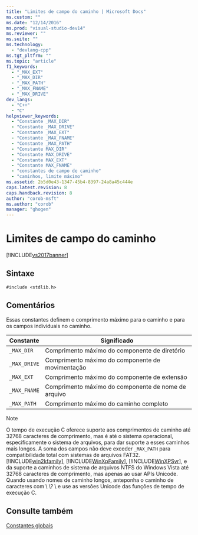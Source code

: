 ```yaml
---
title: "Limites de campo do caminho | Microsoft Docs"
ms.custom: ""
ms.date: "12/14/2016"
ms.prod: "visual-studio-dev14"
ms.reviewer: ""
ms.suite: ""
ms.technology: 
  - "devlang-cpp"
ms.tgt_pltfrm: ""
ms.topic: "article"
f1_keywords: 
  - "_MAX_EXT"
  - "_MAX_DIR"
  - "_MAX_PATH"
  - "_MAX_FNAME"
  - "_MAX_DRIVE"
dev_langs: 
  - "C++"
  - "C"
helpviewer_keywords: 
  - "Constante _MAX_DIR"
  - "Constante _MAX_DRIVE"
  - "Constante _MAX_EXT"
  - "Constante _MAX_FNAME"
  - "Constante _MAX_PATH"
  - "Constante MAX_DIR"
  - "Constante MAX_DRIVE"
  - "Constante MAX_EXT"
  - "Constante MAX_FNAME"
  - "constantes de campo de caminho"
  - "caminhos, limite máximo"
ms.assetid: 2b5d0e43-1347-45b4-8397-24a8a45c444e
caps.latest.revision: 8
caps.handback.revision: 8
author: "corob-msft"
ms.author: "corob"
manager: "ghogen"
---
```

# Limites de campo do caminho
[!INCLUDE[vs2017banner](../assembler/inline/includes/vs2017banner.md)]

## Sintaxe  
  
```  
#include <stdlib.h>  
```  
  
## Comentários  
 Essas constantes definem o comprimento máximo para o caminho e para os campos individuais no caminho.  
  
|Constante|Significado|  
|---------------|-----------------|  
|`_MAX_DIR`|Comprimento máximo do componente de diretório|  
|`_MAX_DRIVE`|Comprimento máximo do componente de movimentação|  
|`_MAX_EXT`|Comprimento máximo do componente de extensão|  
|`_MAX_FNAME`|Comprimento máximo do componente de nome de arquivo|  
|`_MAX_PATH`|Comprimento máximo do caminho completo|  
  
> [!NOTE]
>  O tempo de execução C oferece suporte aos comprimentos de caminho até 32768 caracteres de comprimento, mas é até o sistema operacional, especificamente o sistema de arquivos, para dar suporte a esses caminhos mais longos.  A soma dos campos não deve exceder `_MAX_PATH` para compatibilidade total com sistemas de arquivos FAT32.  [!INCLUDE[win2kfamily](../c-runtime-library/includes/win2kfamily_md.md)], [!INCLUDE[WinXpFamily](../c-runtime-library/includes/winxpfamily_md.md)], [!INCLUDE[WinXPSvr](../build/includes/winxpsvr_md.md)], e da suporte a caminhos de sistema de arquivos NTFS do Windows Vista até 32768 caracteres de comprimento, mas apenas ao usar APIs Unicode.  Quando usando nomes de caminho longos, anteponha o caminho de caracteres com \\ \\? \\ e use as versões Unicode das funções de tempo de execução C.  
  
## Consulte também  
 [Constantes globais](../c-runtime-library/global-constants.md)
